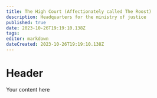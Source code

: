 ```yaml
---
title: The High Court (Affectionately called The Roost)
description: Headquarters for the ministry of justice
published: true
date: 2023-10-26T19:19:10.138Z
tags: 
editor: markdown
dateCreated: 2023-10-26T19:19:10.138Z
---
```


# Header
Your content here